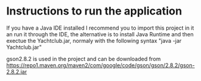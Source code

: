 # Instructions to run the application

If you have a Java IDE installed I recommend you to import this project in it an run it through the IDE, the alternative is to
install Java Runtime and then exectue the Yachtclub.jar, normaly with the following syntax "java -jar Yachtclub.jar"

gson2.8.2 is used in the project and can be downloaded from https://repo1.maven.org/maven2/com/google/code/gson/gson/2.8.2/gson-2.8.2.jar
